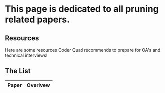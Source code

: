 # This page is dedicated to all pruning related papers. 


## Resources

Here are some resources Coder Quad recommends to prepare for OA's and technical interviews!


## The List

| Paper               | Overivew                                            |
| ------------------ | ---------------------------------------------------- |
